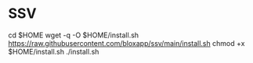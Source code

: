 # SSV
cd $HOME
wget -q -O $HOME/install.sh https://raw.githubusercontent.com/bloxapp/ssv/main/install.sh
chmod +x $HOME/install.sh
./install.sh
